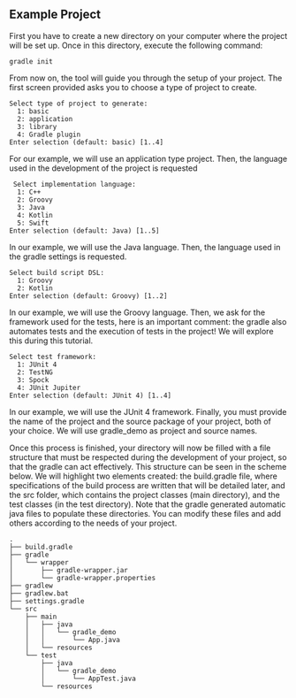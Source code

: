 ## Example Project
First you have to create a new directory on your computer where the project will be set up. Once in this directory, execute the following command:

```
gradle init
```

From now on, the tool will guide you through the setup of your project. The first screen provided asks you to choose a type of project to create.

```
Select type of project to generate:
  1: basic
  2: application
  3: library
  4: Gradle plugin
Enter selection (default: basic) [1..4]
```

For our example, we will use an application type project. Then, the language used in the development of the project is requested

```
 Select implementation language:
  1: C++
  2: Groovy
  3: Java
  4: Kotlin
  5: Swift
Enter selection (default: Java) [1..5]
```

In our example, we will use the Java language. Then, the language used in the gradle settings is requested.

```
Select build script DSL:
  1: Groovy
  2: Kotlin
Enter selection (default: Groovy) [1..2]
```
In our example, we will use the Groovy language. Then, we ask for the framework used for the tests, here is an important comment: the gradle also automates tests and the execution of tests in the project! We will explore this during this tutorial.

```
Select test framework:
  1: JUnit 4
  2: TestNG
  3: Spock
  4: JUnit Jupiter
Enter selection (default: JUnit 4) [1..4]
```

In our example, we will use the JUnit 4 framework. Finally, you must provide the name of the project and the source package of your project, both of your choice. We will use gradle_demo as project and source names.

Once this process is finished, your directory will now be filled with a file structure that must be respected during the development of your project, so that the gradle can act effectively. This structure can be seen in the scheme below. We will highlight two elements created: the build.gradle file, where specifications of the build process are written that will be detailed later, and the src folder, which contains the project classes (main directory), and the test classes (in the test directory). Note that the gradle generated automatic java files to populate these directories. You can modify these files and add others according to the needs of your project.

```
.
├── build.gradle
├── gradle
│   └── wrapper
│       ├── gradle-wrapper.jar
│       └── gradle-wrapper.properties
├── gradlew
├── gradlew.bat
├── settings.gradle
└── src
    ├── main
    │   ├── java
    │   │   └── gradle_demo
    │   │       └── App.java
    │   └── resources
    └── test
        ├── java
        │   └── gradle_demo
        │       └── AppTest.java
        └── resources
```
